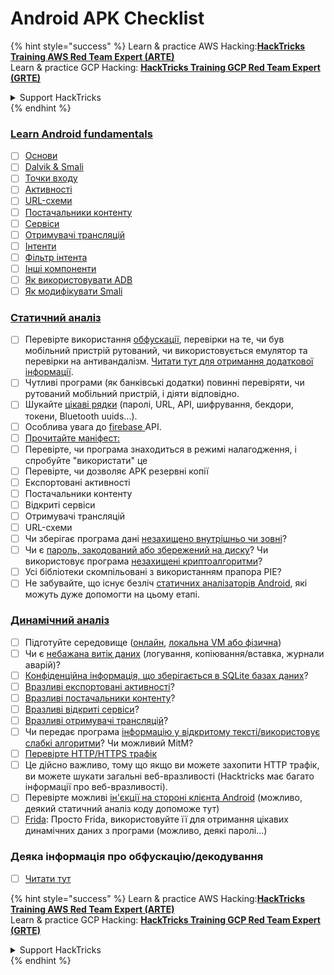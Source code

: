 # Android APK Checklist

{% hint style="success" %}
Learn & practice AWS Hacking:<img src="/.gitbook/assets/arte.png" alt="" data-size="line">[**HackTricks Training AWS Red Team Expert (ARTE)**](https://training.hacktricks.xyz/courses/arte)<img src="/.gitbook/assets/arte.png" alt="" data-size="line">\
Learn & practice GCP Hacking: <img src="/.gitbook/assets/grte.png" alt="" data-size="line">[**HackTricks Training GCP Red Team Expert (GRTE)**<img src="/.gitbook/assets/grte.png" alt="" data-size="line">](https://training.hacktricks.xyz/courses/grte)

<details>

<summary>Support HackTricks</summary>

* Check the [**subscription plans**](https://github.com/sponsors/carlospolop)!
* **Join the** 💬 [**Discord group**](https://discord.gg/hRep4RUj7f) or the [**telegram group**](https://t.me/peass) or **follow** us on **Twitter** 🐦 [**@hacktricks\_live**](https://twitter.com/hacktricks\_live)**.**
* **Share hacking tricks by submitting PRs to the** [**HackTricks**](https://github.com/carlospolop/hacktricks) and [**HackTricks Cloud**](https://github.com/carlospolop/hacktricks-cloud) github repos.

</details>
{% endhint %}

### [Learn Android fundamentals](android-app-pentesting/#2-android-application-fundamentals)

* [ ] [Основи](android-app-pentesting/#fundamentals-review)
* [ ] [Dalvik & Smali](android-app-pentesting/#dalvik--smali)
* [ ] [Точки входу](android-app-pentesting/#application-entry-points)
* [ ] [Активності](android-app-pentesting/#launcher-activity)
* [ ] [URL-схеми](android-app-pentesting/#url-schemes)
* [ ] [Постачальники контенту](android-app-pentesting/#services)
* [ ] [Сервіси](android-app-pentesting/#services-1)
* [ ] [Отримувачі трансляцій](android-app-pentesting/#broadcast-receivers)
* [ ] [Інтенти](android-app-pentesting/#intents)
* [ ] [Фільтр інтента](android-app-pentesting/#intent-filter)
* [ ] [Інші компоненти](android-app-pentesting/#other-app-components)
* [ ] [Як використовувати ADB](android-app-pentesting/#adb-android-debug-bridge)
* [ ] [Як модифікувати Smali](android-app-pentesting/#smali)

### [Статичний аналіз](android-app-pentesting/#static-analysis)

* [ ] Перевірте використання [обфускації](android-checklist.md#some-obfuscation-deobfuscation-information), перевірки на те, чи був мобільний пристрій рутований, чи використовується емулятор та перевірки на антивандалізм. [Читати тут для отримання додаткової інформації](android-app-pentesting/#other-checks).
* [ ] Чутливі програми (як банківські додатки) повинні перевіряти, чи рутований мобільний пристрій, і діяти відповідно.
* [ ] Шукайте [цікаві рядки](android-app-pentesting/#looking-for-interesting-info) (паролі, URL, API, шифрування, бекдори, токени, Bluetooth uuids...).
* [ ] Особлива увага до [firebase ](android-app-pentesting/#firebase)API.
* [ ] [Прочитайте маніфест:](android-app-pentesting/#basic-understanding-of-the-application-manifest-xml)
* [ ] Перевірте, чи програма знаходиться в режимі налагодження, і спробуйте "використати" це
* [ ] Перевірте, чи дозволяє APK резервні копії
* [ ] Експортовані активності
* [ ] Постачальники контенту
* [ ] Відкриті сервіси
* [ ] Отримувачі трансляцій
* [ ] URL-схеми
* [ ] Чи зберігає програма дані [незахищено внутрішньо чи зовні](android-app-pentesting/#insecure-data-storage)?
* [ ] Чи є [пароль, закодований або збережений на диску](android-app-pentesting/#poorkeymanagementprocesses)? Чи використовує програма [незахищені криптоалгоритми](android-app-pentesting/#useofinsecureandordeprecatedalgorithms)?
* [ ] Усі бібліотеки скомпільовані з використанням прапора PIE?
* [ ] Не забувайте, що існує безліч [статичних аналізаторів Android](android-app-pentesting/#automatic-analysis), які можуть дуже допомогти на цьому етапі.

### [Динамічний аналіз](android-app-pentesting/#dynamic-analysis)

* [ ] Підготуйте середовище ([онлайн](android-app-pentesting/#online-dynamic-analysis), [локальна VM або фізична](android-app-pentesting/#local-dynamic-analysis))
* [ ] Чи є [небажана витік даних](android-app-pentesting/#unintended-data-leakage) (логування, копіювання/вставка, журнали аварій)?
* [ ] [Конфіденційна інформація, що зберігається в SQLite базах даних](android-app-pentesting/#sqlite-dbs)?
* [ ] [Вразливі експортовані активності](android-app-pentesting/#exploiting-exported-activities-authorisation-bypass)?
* [ ] [Вразливі постачальники контенту](android-app-pentesting/#exploiting-content-providers-accessing-and-manipulating-sensitive-information)?
* [ ] [Вразливі відкриті сервіси](android-app-pentesting/#exploiting-services)?
* [ ] [Вразливі отримувачі трансляцій](android-app-pentesting/#exploiting-broadcast-receivers)?
* [ ] Чи передає програма [інформацію у відкритому тексті/використовує слабкі алгоритми](android-app-pentesting/#insufficient-transport-layer-protection)? Чи можливий MitM?
* [ ] [Перевірте HTTP/HTTPS трафік](android-app-pentesting/#inspecting-http-traffic)
* [ ] Це дійсно важливо, тому що якщо ви можете захопити HTTP трафік, ви можете шукати загальні веб-вразливості (Hacktricks має багато інформації про веб-вразливості).
* [ ] Перевірте можливі [ін'єкції на стороні клієнта Android](android-app-pentesting/#android-client-side-injections-and-others) (можливо, деякий статичний аналіз коду допоможе тут)
* [ ] [Frida](android-app-pentesting/#frida): Просто Frida, використовуйте її для отримання цікавих динамічних даних з програми (можливо, деякі паролі...)

### Деяка інформація про обфускацію/декодування

* [ ] [Читати тут](android-app-pentesting/#obfuscating-deobfuscating-code)

{% hint style="success" %}
Learn & practice AWS Hacking:<img src="/.gitbook/assets/arte.png" alt="" data-size="line">[**HackTricks Training AWS Red Team Expert (ARTE)**](https://training.hacktricks.xyz/courses/arte)<img src="/.gitbook/assets/arte.png" alt="" data-size="line">\
Learn & practice GCP Hacking: <img src="/.gitbook/assets/grte.png" alt="" data-size="line">[**HackTricks Training GCP Red Team Expert (GRTE)**<img src="/.gitbook/assets/grte.png" alt="" data-size="line">](https://training.hacktricks.xyz/courses/grte)

<details>

<summary>Support HackTricks</summary>

* Check the [**subscription plans**](https://github.com/sponsors/carlospolop)!
* **Join the** 💬 [**Discord group**](https://discord.gg/hRep4RUj7f) or the [**telegram group**](https://t.me/peass) or **follow** us on **Twitter** 🐦 [**@hacktricks\_live**](https://twitter.com/hacktricks\_live)**.**
* **Share hacking tricks by submitting PRs to the** [**HackTricks**](https://github.com/carlospolop/hacktricks) and [**HackTricks Cloud**](https://github.com/carlospolop/hacktricks-cloud) github repos.

</details>
{% endhint %}
